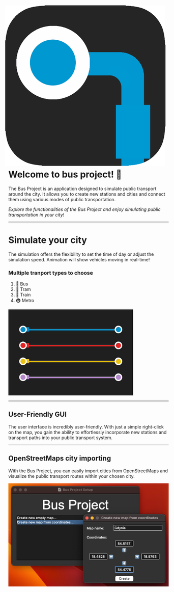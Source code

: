 <img src="data/icon/icon.png" height=20% align="right" style="margin: 10px">

# Welcome to bus project! 🚌

The Bus Project is an application designed to simulate public transport around the city. It allows you to create new stations and cities and connect them using various modes of public transportation.

_Explore the functionalities of the Bus Project and enjoy simulating public transportation in your city!_

---

# Simulate your city

The simulation offers the flexibility to set the time of day or adjust the simulation speed. Animation will show vehicles moving in real-time!

### Multiple tranport types to choose

1. 🚌 Bus
2. 🚊 Tram
3. 🚆 Train
4. 🚇 Metro

<img src=.github/readmeimages/transports.gif>

---

## User-Friendly GUI

The user interface is incredibly user-friendly. With just a simple right-click on the map, you gain the ability to effortlessly incorporate new stations and transport paths into your public transport system.

---

## OpenStreetMaps city importing

With the Bus Project, you can easily import cities from OpenStreetMaps and visualize the public transport routes within your chosen city.

<img src=.github/readmeimages/importing.png>
